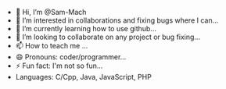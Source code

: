 - 👋 Hi, I’m @Sam-Mach
- 👀 I’m interested in collaborations and fixing bugs where I can...
- 🌱 I’m currently learning how to use github...
- 💞️ I’m looking to collaborate on any project or bug fixing...
- 📫 How to teach me ...
- 😄 Pronouns: coder/programmer...
- ⚡ Fun fact: I'm not so fun...
- Languages: C/Cpp, Java, JavaScript, PHP

<!---
Sam-Mach/Sam-Mach is a ✨ special ✨ repository because its `README.md` (this file) appears on your GitHub profile.
You can click the Preview link to take a look at your changes.
--->
